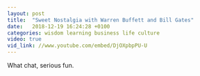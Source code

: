```yaml
---
layout: post
title:  "Sweet Nostalgia with Warren Buffett and Bill Gates"
date:   2018-12-19 16:24:28 +0100
categories: wisdom learning business life culture
video: true
vid_link: //www.youtube.com/embed/DjOXpbpPU-U
---
```


What chat, serious fun.

